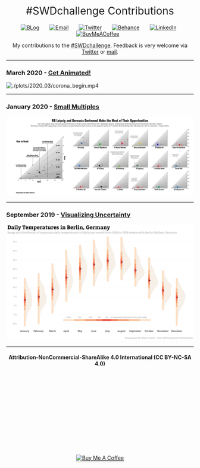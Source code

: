 <h1 style="font-weight:normal" align="center">
  &nbsp;#SWDchallenge Contributions&nbsp;
</h1>

<div align="center">

&nbsp;&nbsp;&nbsp;
<a href="https://twitter.com/CedScherer"><img border="0" alt="BLog" src="https://assets.dryicons.com/uploads/icon/svg/4926/home.svg" width="50" height="50"></a>&nbsp;&nbsp;&nbsp;&nbsp;&nbsp;&nbsp;
<a href="mailto:info@data-vizard.com"><img border="0" alt="Email" src="https://assets.dryicons.com/uploads/icon/svg/8007/c804652c-fae4-43d7-b539-187d6a408254.svg" width="50" height="50"></a>&nbsp;&nbsp;&nbsp;&nbsp;&nbsp;&nbsp;
<a href="https://twitter.com/CedScherer"><img border="0" alt="Twitter" src="https://assets.dryicons.com/uploads/icon/svg/8385/c23f7ffc-ca8d-4246-8978-ce9f6d5bcc99.svg" width="50" height="50"></a>&nbsp;&nbsp;&nbsp;&nbsp;&nbsp;&nbsp;
<a href="https://www.behance.net/cedscherer"><img border="0" alt="Behance" src="https://assets.dryicons.com/uploads/icon/svg/8264/04073ce3-5b98-4f32-88d3-82b2ef828066.svg" width="50" height="50"></a>&nbsp;&nbsp;&nbsp;&nbsp;&nbsp;&nbsp;
<a href="https://www.linkedin.com/in/cedricpscherer/"><img border="0" alt="LinkedIn" src="https://assets.dryicons.com/uploads/icon/svg/8337/a347cd89-1662-4421-be90-58e5e8004eae.svg" width="50" height="50"></a>&nbsp;&nbsp;&nbsp;&nbsp;&nbsp;&nbsp;
<a href="https://www.buymeacoffee.com/z3tt"><img border="0" alt="BuyMeACoffee" src="https://www.buymeacoffee.com/assets/img/guidelines/logo-mark-3.svg" width="50" height="50"></a>&nbsp;&nbsp;&nbsp;

</div>

<div align="center">
  
My contributions to the [#SWDchallenge](http://www.storytellingwithdata.com/swdchallenge).
Feedback is very welcome via [Twitter](https://twitter.com/cedscherer) or [mail](mailto:cedricphilippscherer@gmail.com).

</div>

***

### March 2020 - [Get Animated!](https://github.com/Z3tt/SWDchallenge/tree/master/plots/2020_03)
![./plots/2020_03/corona_begin.mp4](https://raw.githubusercontent.com/Z3tt/SWDchallenge/master/plots/2020_03/corona_begin.gif)

***

### January 2020 - [Small Multiples](https://github.com/Z3tt/SWDchallenge/tree/master/plots/2020_01)
![./plots/2020_01/SWD_2020_01_SmallMultiples_grey.png](https://raw.githubusercontent.com/Z3tt/SWDchallenge/master/plots/2020_01/SWD_2020_01_SmallMultiples_grey.png)

***

### September 2019 - [Visualizing Uncertainty](https://github.com/Z3tt/SWDchallenge/tree/master/plots/2019_09)
![./plots/2019_09/SWD_2019_09_Uncertainty.png](https://raw.githubusercontent.com/Z3tt/SWDchallenge/master/plots/2019_09/SWD_2019_09_Uncertainty.png)

***

<div align="center">
  <h4>Attribution-NonCommercial-ShareAlike 4.0 International (CC BY-NC-SA 4.0)</h4>
<div style="width:300px; height:200px">
<img src=https://camo.githubusercontent.com/00f7814990f36f84c5ea74cba887385d8a2f36be/68747470733a2f2f646f63732e636c6f7564706f7373652e636f6d2f696d616765732f63632d62792d6e632d73612e706e67 alt="" height="42">
</div>
  <br>
  <a href="https://www.buymeacoffee.com/z3tt" target="_blank"><img src="https://www.buymeacoffee.com/assets/img/guidelines/download-assets-sm-1.svg" alt="Buy Me A Coffee" style="height: 41px !important;width: 174px !important;box-shadow: 0px 3px 2px 0px rgba(190, 190, 190, 0.5) !important;-webkit-box-shadow: 0px 3px 2px 0px rgba(190, 190, 190, 0.5) !important;" ></a>
  <br><br>
</div>
